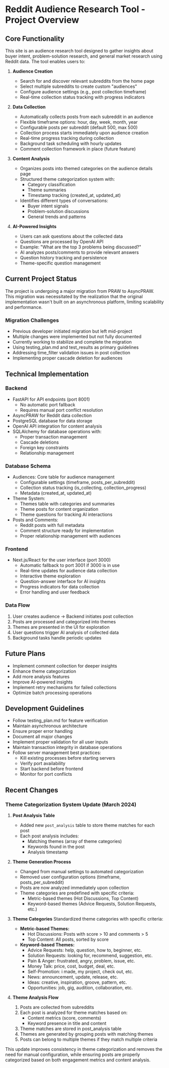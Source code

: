 # Reddit Audience Research Tool - Project Overview

## Core Functionality

This site is an audience research tool designed to gather insights about buyer intent, problem-solution research, and general market research using Reddit data. The tool enables users to:

1. **Audience Creation**
   - Search for and discover relevant subreddits from the home page
   - Select multiple subreddits to create custom "audiences"
   - Configure audience settings (e.g., post collection timeframe)
   - Real-time collection status tracking with progress indicators

2. **Data Collection**
   - Automatically collects posts from each subreddit in an audience
   - Flexible timeframe options: hour, day, week, month, year
   - Configurable posts per subreddit (default 500, max 500)
   - Collection process starts immediately upon audience creation
   - Real-time progress tracking during collection
   - Background task scheduling with hourly updates
   - Comment collection framework in place (future feature)

3. **Content Analysis**
   - Organizes posts into themed categories on the audience details page
   - Structured theme categorization system with:
     - Category classification
     - Theme summaries
     - Timestamp tracking (created_at, updated_at)
   - Identifies different types of conversations:
     - Buyer intent signals
     - Problem-solution discussions
     - General trends and patterns
   
4. **AI-Powered Insights**
   - Users can ask questions about the collected data
   - Questions are processed by OpenAI API
   - Example: "What are the top 3 problems being discussed?"
   - AI analyzes posts/comments to provide relevant answers
   - Question history tracking and persistence
   - Theme-specific question management

## Current Project Status

The project is undergoing a major migration from PRAW to AsyncPRAW. This migration was necessitated by the realization that the original implementation wasn't built on an asynchronous platform, limiting scalability and performance.

### Migration Challenges
- Previous developer initiated migration but left mid-project
- Multiple changes were implemented but not fully documented
- Currently working to stabilize and complete the migration
- Using testing_plan.md and test_results as primary guidelines
- Addressing time_filter validation issues in post collection
- Implementing proper cascade deletion for audiences

## Technical Implementation

### Backend
- FastAPI for API endpoints (port 8001)
  - No automatic port fallback
  - Requires manual port conflict resolution
- AsyncPRAW for Reddit data collection
- PostgreSQL database for data storage
- OpenAI API integration for content analysis
- SQLAlchemy for database operations with:
  - Proper transaction management
  - Cascade deletions
  - Foreign key constraints
  - Relationship management

### Database Schema
- Audiences: Core table for audience management
  - Configurable settings (timeframe, posts_per_subreddit)
  - Collection status tracking (is_collecting, collection_progress)
  - Metadata (created_at, updated_at)
- Theme System:
  - Themes table with categories and summaries
  - Theme posts for content organization
  - Theme questions for tracking AI interactions
- Posts and Comments:
  - Reddit posts with full metadata
  - Comment structure ready for implementation
  - Proper relationship management with audiences

### Frontend
- Next.js/React for the user interface (port 3000)
  - Automatic fallback to port 3001 if 3000 is in use
  - Real-time updates for audience data collection
  - Interactive theme exploration
  - Question-answer interface for AI insights
  - Progress indicators for data collection
  - Error handling and user feedback

### Data Flow
1. User creates audience → Backend initiates post collection
2. Posts are processed and categorized into themes
3. Themes are presented in the UI for exploration
4. User questions trigger AI analysis of collected data
5. Background tasks handle periodic updates

## Future Plans
- Implement comment collection for deeper insights
- Enhance theme categorization
- Add more analysis features
- Improve AI-powered insights
- Implement retry mechanisms for failed collections
- Optimize batch processing operations

## Development Guidelines
- Follow testing_plan.md for feature verification
- Maintain asynchronous architecture
- Ensure proper error handling
- Document all major changes
- Implement proper validation for all user inputs
- Maintain transaction integrity in database operations
- Follow server management best practices:
  - Kill existing processes before starting servers
  - Verify port availability
  - Start backend before frontend
  - Monitor for port conflicts

## Recent Changes

### Theme Categorization System Update (March 2024)
1. **Post Analysis Table**
   - Added new `post_analysis` table to store theme matches for each post
   - Each post analysis includes:
     - Matching themes (array of theme categories)
     - Keywords found in the post
     - Analysis timestamp

2. **Theme Generation Process**
   - Changed from manual settings to automated categorization
   - Removed user configuration options (timeframe, posts_per_subreddit)
   - Posts are now analyzed immediately upon collection
   - Theme categories are predefined with specific criteria:
     - Metric-based themes (Hot Discussions, Top Content)
     - Keyword-based themes (Advice Requests, Solution Requests, etc.)

3. **Theme Categories**
   Standardized theme categories with specific criteria:
   - **Metric-based Themes:**
     - Hot Discussions: Posts with score > 10 and comments > 5
     - Top Content: All posts, sorted by score
   - **Keyword-based Themes:**
     - Advice Requests: help, question, how to, beginner, etc.
     - Solution Requests: looking for, recommend, suggestion, etc.
     - Pain & Anger: frustrated, angry, problem, issue, etc.
     - Money Talk: price, cost, budget, deal, etc.
     - Self-Promotion: i made, my project, check out, etc.
     - News: announcement, update, release, etc.
     - Ideas: creative, inspiration, groove, pattern, etc.
     - Opportunities: job, gig, audition, collaboration, etc.

4. **Theme Analysis Flow**
   1. Posts are collected from subreddits
   2. Each post is analyzed for theme matches based on:
      - Content metrics (score, comments)
      - Keyword presence in title and content
   3. Theme matches are stored in post_analysis table
   4. Themes are generated by grouping posts with matching themes
   5. Posts can belong to multiple themes if they match multiple criteria

This update improves consistency in theme categorization and removes the need for manual configuration, while ensuring posts are properly categorized based on both engagement metrics and content analysis. 